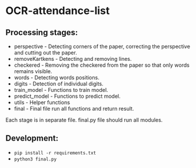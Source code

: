 # OCR-attendance-list
## Processing stages:
- perspective - Detecting corners of the paper, correcting the perspective and cutting out the paper.
- removeKartkens - Detecting and removing lines.
- checkered - Removing the checkered from the paper so that only words remains visible.
- words - Detecting words positions.
- digits - Detection of individual digits.
- train_model - Functions to train model.
- predict_model - Functions to predict model.
- utils - Helper functions
- final - Final file run all functions and return result.

Each stage is in separate file.
final.py file should run all modules.

## Development:
- `pip install -r requirements.txt`
- `python3 final.py` 
